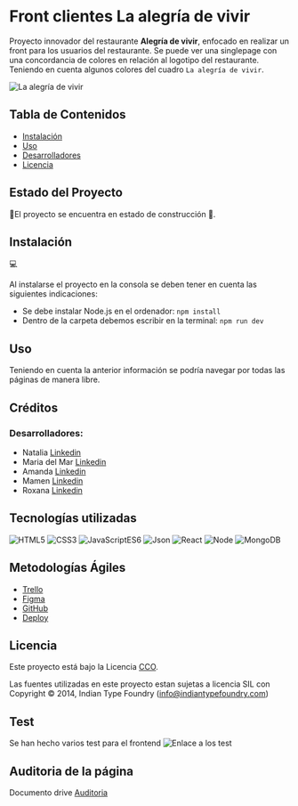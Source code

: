 # Front clientes La alegría de vivir

Proyecto innovador del restaurante **Alegría de vivir**, enfocado en realizar un front para los usuarios del restaurante. Se puede ver una singlepage con una concordancia de colores en relación al logotipo del restaurante. Teniendo en cuenta algunos colores del cuadro ```La alegría de vivir```.

![La alegría de vivir](https://firebasestorage.googleapis.com/v0/b/alegria-de-vivir-99.appspot.com/o/screenshot-develop--alegriadevivir99.netlify.app-2024.06.png?alt=media&token=05b0a181-e179-4bac-af06-ba4ef66af2d8)

## Tabla de Contenidos

- [Instalación](#instalación)
- [Uso](#uso)
- [Desarrolladores](#desarrolladores)
- [Licencia](#licencia)

## Estado del Proyecto
🚧El proyecto se encuentra en estado de construcción 🚧.

## Instalación
💻

Al instalarse el proyecto en la consola se deben tener en cuenta las siguientes indicaciones: <br>
- Se debe instalar Node.js en el ordenador: ```npm install```
- Dentro de la carpeta debemos escribir en la terminal:
```npm run dev```


## Uso

Teniendo en cuenta la anterior información se podría navegar por todas las páginas de manera libre. 

## Créditos

### Desarrolladores:
- Natalia [Linkedin](https://www.linkedin.com/in/natalia-de-bustos-garc%C3%ADa-5ba965298/)
- Maria del Mar [Linkedin](https://www.linkedin.com/in/mar-prieto-garcia/)
- Amanda [Linkedin](https://www.linkedin.com/in/amandarguez/)
- Mamen [Linkedin](https://www.linkedin.com/in/mamen-fb/)
- Roxana [Linkedin](https://www.linkedin.com/in/roxana-pj/)



## Tecnologías utilizadas

![HTML5](https://img.shields.io/badge/HTML-5-green) 
![CSS3](https://img.shields.io/badge/CSS-3-blue) 
![JavaScriptES6](https://img.shields.io/badge/JavaScript-ES6-orange) 
![Json](https://img.shields.io/badge/Json-purple)
![React](https://img.shields.io/badge/React%20-%2018.1%20-%20yellow)
![Node](https://img.shields.io/badge/Nodejs-v20-black)
![MongoDB](https://img.shields.io/badge/MongoDB-v7-02E12E)


## Metodologías Ágiles
- <a href="https://trello.com/b/1zffZTwq/la-alegria-de-vivir-99"> Trello </a> </br> 
- <a href="https://www.figma.com/design/sBDQzDm1xWfEMxqOks7MAB/La-alegr%C3%ADa-de-vivir-99%C2%BA?node-id=0%3A1&t=0l2iHBw9IKDFn3CL-1"> Figma </a> </br>
- <a href="https://github.com/La-alegria-de-vivir">GitHub</a> </br>
- <a href="https://develop--alegriadevivir99.netlify.app/">Deploy</a>

## Licencia

Este proyecto está bajo la Licencia [CCO](LICENSE).

Las fuentes utilizadas en este proyecto estan sujetas a licencia SIL con Copyright &copy; 2014, Indian Type Foundry (info@indiantypefoundry.com)

## Test 

Se han hecho varios test para el frontend 
![Enlace a los test](#)

## Auditoria de la página
Documento drive <a href="https://docs.google.com/document/d/1dfvTb3-JDw_2UjeZa-ZX3zlMycbjh4IaEKLOINpZcXM/edit?usp=sharing">Auditoria</a>

